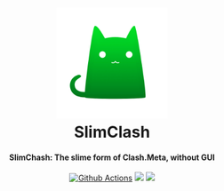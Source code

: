 <h1 align="center">
  <img src="https://github.com/coo11/SlimClash/raw/main/src/logo.png" alt="SlimClash" width="200">
  <br>SlimClash<br>
</h1>

<h4 align="center">SlimChash: The slime form of Clash.Meta, without GUI</h4>

<p align="center">
  <a href="https://github.com/coo11/SlimClash/actions">
    <img src="https://img.shields.io/github/actions/workflow/status/coo11/SlimClash/build.yml?branch=main&style=flat-square" alt="Github Actions"></a>
  <img src="https://img.shields.io/badge/PowerShell-%3E=%202.0-brightgreen?style=flat-square">
  <a href="https://github.com/coo11/SlimClash/releases/tag/weeklybuild">
    <img src="https://img.shields.io/badge/release-WeeklyBuild-00b4f0?style=flat-square">
  </a>
</p>
